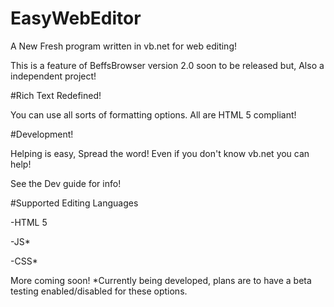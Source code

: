 # EasyWebEditor

A New Fresh program written in vb.net for web editing! 

This is a feature of BeffsBrowser version 2.0 soon to be released but, Also a independent project!

#Rich Text Redefined!

You can use all sorts of formatting options. All are HTML 5 compliant!

#Development!

Helping is easy, Spread the word! Even if  you don't know vb.net you can help!

See the Dev guide for info!


#Supported Editing Languages

-HTML 5 

-JS*

-CSS*

More coming soon!
*Currently being developed, plans are to have a beta testing enabled/disabled for these options. 
